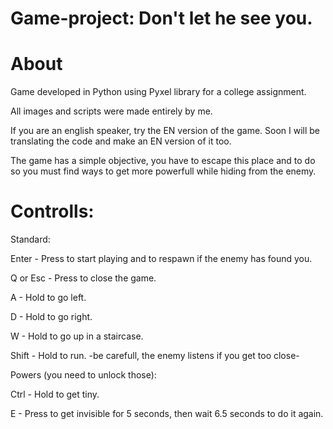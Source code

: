 # Game-project: Don't let he see you.

# About

Game developed in Python using Pyxel library for a college assignment. 

All images and scripts were made entirely by me.

If you are an english speaker, try the EN version of the game. Soon I will be translating the code and make an EN version of it too.

The game has a simple objective, you have to escape this place and to do so you must find ways to get more powerfull while hiding from the enemy.


# Controlls:

  Standard:
    
  Enter - Press to start playing and to respawn if the enemy has found you.
    
  Q or Esc - Press to close the game.
    
  A - Hold to go left.
    
  D - Hold to go right.
    
  W - Hold to go up in a staircase.
    
  Shift - Hold to run. -be carefull, the enemy listens if you get too close-
    

  Powers (you need to unlock those):
  
  Ctrl - Hold to get tiny.
    
  E - Press to get invisible for 5 seconds, then wait 6.5 seconds to do it again.
